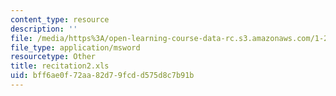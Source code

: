 ```yaml
---
content_type: resource
description: ''
file: /media/https%3A/open-learning-course-data-rc.s3.amazonaws.com/1-224j-carrier-systems-fall-2003/bff6ae0f72aa82d79fcdd575d8c7b91b_recitation2.xls
file_type: application/msword
resourcetype: Other
title: recitation2.xls
uid: bff6ae0f-72aa-82d7-9fcd-d575d8c7b91b
---
```

